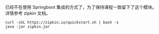 已经不在使用 Springboot 集成的方式了，为了保持课程一致留下了这个模块。 详情参考 zipkin 文档。

```
curl -sSL https://zipkin.io/quickstart.sh | bash -s
java -jar zipkin.jar
```